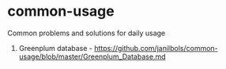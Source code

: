 # common-usage
Common problems and solutions for daily usage

1. Greenplum database - https://github.com/janilbols/common-usage/blob/master/Greenplum_Database.md
